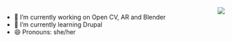 
<img src="https://sdk.bitmoji.com/render/panel/2af24209-ea90-4912-9223-4c54c650559a-4d8772ad-a36c-467c-ace6-3226621c1e93-v1.png?transparent=1&palette=1" align="right">

<!--
**shriaas2898/shriaas2898** is a ✨ _special_ ✨ repository because its `README.md` (this file) appears on your GitHub profile.

Here are some ideas to get you started:
-->
- 🔭 I’m currently working on Open CV, AR and Blender
- 🌱 I’m currently learning Drupal
- 😄 Pronouns: she/her
